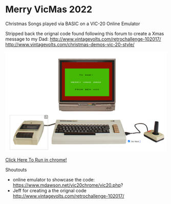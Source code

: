 
# Merry VicMas 2022
Christmas Songs played via BASIC on a VIC-20 Online Emulator

Stripped back the orignal code found following this forum to create a Xmas message to my Dad:
http://www.vintagevolts.com/retrochallenge-102017/
http://www.vintagevolts.com/christmas-demos-vic-20-style/

<a href="https://www.mdawson.net/vic20chrome/vic20.php?load=http://github.com/Shellywell123/VIC20-22-XMAS/raw/71bbf19c5e60505031b599285e8b2102b50b9ab2/HappyXmas2022_.prg">
  <img src="https://github.com/Shellywell123/VIC20-22-XMAS/blob/master/screenshot.png" width="800" />
</a>

[Click Here To Run in chrome!](https://www.mdawson.net/vic20chrome/vic20.php?load=http://github.com/Shellywell123/VIC20-22-XMAS/raw/71bbf19c5e60505031b599285e8b2102b50b9ab2/HappyXmas2022_.prg)

Shoutouts
 - online emulator to showcase the code: https://www.mdawson.net/vic20chrome/vic20.php?
 - Jeff for creating a the orignal code http://www.vintagevolts.com/retrochallenge-102017/
